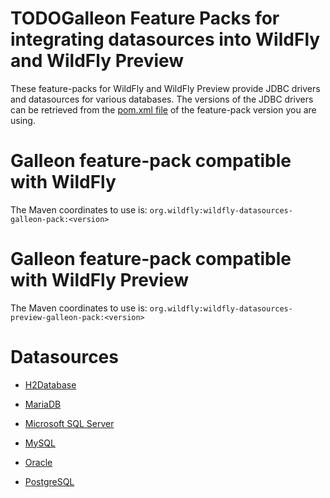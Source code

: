 TODOGalleon Feature Packs for integrating datasources into WildFly and WildFly Preview
==================================================

These feature-packs for WildFly and WildFly Preview provide JDBC drivers and datasources for various databases.
The versions of the JDBC drivers can be retrieved from the [pom.xml file](pom.xml) of the feature-pack version you are using.

Galleon feature-pack compatible with WildFly
============================

The Maven coordinates to use is: `org.wildfly:wildfly-datasources-galleon-pack:<version>`

Galleon feature-pack compatible with WildFly Preview
=================================

The Maven coordinates to use is: `org.wildfly:wildfly-datasources-preview-galleon-pack:<version>`

Datasources
=======

* [H2Database](doc/h2database/README.md)

* [MariaDB](doc/mariadb/README.md)

* [Microsoft SQL Server](doc/mssqlserver/README.md)

* [MySQL](doc/mysql/README.md)

* [Oracle](doc/oracle/README.md)

* [PostgreSQL](doc/postgresql/README.md)

